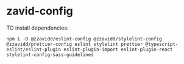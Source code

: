 # zavid-config

TO install dependencies:
```
npm i -D @zzavidd/eslint-config @zzavidd/stylelint-config @zzavidd/prettier-config eslint stylelint prettier @typescript-eslint/eslint-plugin eslint-plugin-import eslint-plugin-react stylelint-config-sass-guidelines
```
